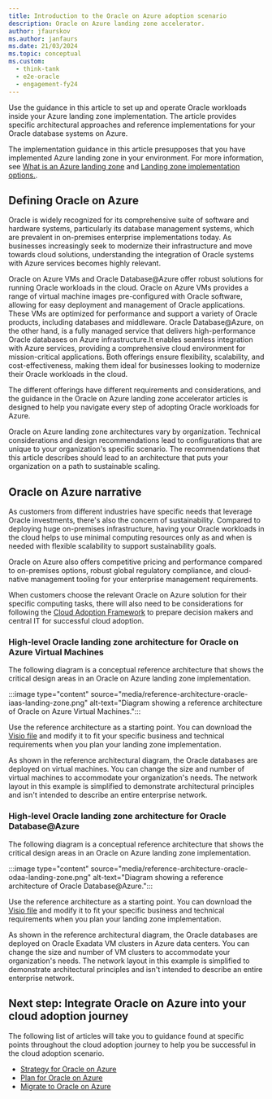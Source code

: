 ```yaml
---
title: Introduction to the Oracle on Azure adoption scenario
description: Oracle on Azure landing zone accelerator.
author: jfaurskov
ms.author: janfaurs
ms.date: 21/03/2024
ms.topic: conceptual
ms.custom: 
  - think-tank
  - e2e-oracle
  - engagement-fy24
---
```


Use the guidance in this article to set up and operate Oracle workloads inside your Azure landing zone implementation. The article provides specific architectural approaches and reference implementations for your Oracle database systems on Azure.

The implementation guidance in this article presupposes that you have implemented Azure landing zone in your environment. For more information, see [What is an Azure landing zone](/azure/cloud-adoption-framework/ready/landing-zone/implementation-options) and [Landing zone implementation options.](/azure/cloud-adoption-framework/ready/landing-zone/implementation-options).

## Defining Oracle on Azure

Oracle is widely recognized for its comprehensive suite of software and hardware systems, particularly its database management systems, which are prevalent in on-premises enterprise implementations today. As businesses increasingly seek to modernize their infrastructure and move towards cloud solutions, understanding the integration of Oracle systems with Azure services becomes highly relevant.

Oracle on Azure VMs and Oracle Database@Azure offer robust solutions for running Oracle workloads in the cloud. Oracle on Azure VMs provides a range of virtual machine images pre-configured with Oracle software, allowing for easy deployment and management of Oracle applications. These VMs are optimized for performance and support a variety of Oracle products, including databases and middleware. Oracle Database@Azure, on the other hand, is a fully managed service that delivers high-performance Oracle databases on Azure infrastructure.It enables seamless integration with Azure services, providing a comprehensive cloud environment for mission-critical applications. Both offerings ensure flexibility, scalability, and cost-effectiveness, making them ideal for businesses looking to modernize their Oracle workloads in the cloud. 

The different offerings have different requirements and considerations, and the guidance in the Oracle on Azure landing zone accelerator articles is designed to help you navigate every step of adopting Oracle workloads for Azure.

Oracle on Azure landing zone architectures vary by organization. Technical considerations and design recommendations lead to configurations that are unique to your organization's specific scenario. The recommendations that this article describes should lead to an architecture that puts your organization on a path to sustainable scaling.

## Oracle on Azure narrative

As customers from different industries have specific needs that leverage Oracle investments, there's also the concern of sustainability. Compared to deploying huge on-premises infrastructure, having your Oracle workloads in the cloud helps to use minimal computing resources only as and when is needed with flexible scalability to support sustainability goals.

Oracle on Azure also offers competitive pricing and performance compared to on-premises options, robust global regulatory compliance, and cloud-native management tooling for your enterprise management requirements.

When customers choose the relevant Oracle on Azure solution for their specific computing tasks, there will also need to be considerations for following the [Cloud Adoption Framework](https://learn.microsoft.com/en-us/azure/cloud-adoption-framework/overview) to prepare decision makers and central IT for successful cloud adoption.

### High-level Oracle landing zone architecture for Oracle on Azure Virtual Machines

The following diagram is a conceptual reference architecture that shows the critical design areas in an Oracle on Azure landing zone implementation.

:::image type="content" source="media/reference-architecture-oracle-iaas-landing-zone.png" alt-text="Diagram showing a reference architecture of Oracle on Azure Virtual Machines.":::

Use the reference architecture as a starting point. You can download the [Visio file](https://github.com/MicrosoftDocs/cloud-adoption-framework/tree/main/docs/scenarios/oracle-iaas/media/Azure-Landing-Zone-Architecture-Oracle.vsdx) and modify it to fit your specific business and technical requirements when you plan your landing zone implementation.

As shown in  the reference architectural diagram, the Oracle databases are deployed on virtual machines. You can change the size and number of virtual machines to accommodate your organization's needs. The network layout in this example is simplified to demonstrate architectural principles and isn't intended to describe an entire enterprise network.

### High-level Oracle landing zone architecture for Oracle Database@Azure

The following diagram is a conceptual reference architecture that shows the critical design areas in an Oracle on Azure landing zone implementation.

:::image type="content" source="media/reference-architecture-oracle-odaa-landing-zone.png" alt-text="Diagram showing a reference architecture of Oracle Database@Azure.":::

Use the reference architecture as a starting point. You can download the [Visio file](https://github.com/MicrosoftDocs/cloud-adoption-framework/tree/main/docs/scenarios/oracle-iaas/media/Azure-Landing-Zone-Architecture-Oracle.vsdx) and modify it to fit your specific business and technical requirements when you plan your landing zone implementation.

As shown in  the reference architectural diagram, the Oracle databases are deployed on Oracle Exadata VM clusters in Azure data centers. You can change the size and number of VM clusters to accommodate your organization's needs. The network layout in this example is simplified to demonstrate architectural principles and isn't intended to describe an entire enterprise network.

## Next step: Integrate Oracle on Azure into your cloud adoption journey

The following list of articles will take you to guidance found at specific points throughout the cloud adoption journey to help you be successful in the cloud adoption scenario.

- [Strategy for Oracle on Azure](oracle-landing-zone-strategy.md)
- [Plan for Oracle on Azure](oracle-landing-zone-plan.md)
- [Migrate to Oracle on Azure](oracle-migration-planning.md)
